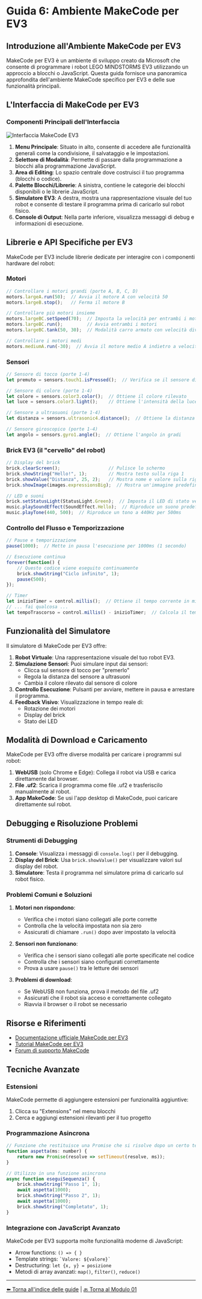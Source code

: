 # Guida 6: Ambiente MakeCode per EV3

## Introduzione all'Ambiente MakeCode per EV3

MakeCode per EV3 è un ambiente di sviluppo creato da Microsoft che consente di programmare i robot LEGO MINDSTORMS EV3 utilizzando un approccio a blocchi o JavaScript. Questa guida fornisce una panoramica approfondita dell'ambiente MakeCode specifico per EV3 e delle sue funzionalità principali.

## L'Interfaccia di MakeCode per EV3

### Componenti Principali dell'Interfaccia

![Interfaccia MakeCode EV3](https://i.imgur.com/XZf0cPm.png)

1. **Menu Principale**: Situato in alto, consente di accedere alle funzionalità generali come la condivisione, il salvataggio e le impostazioni.
2. **Selettore di Modalità**: Permette di passare dalla programmazione a blocchi alla programmazione JavaScript.
3. **Area di Editing**: Lo spazio centrale dove costruisci il tuo programma (blocchi o codice).
4. **Palette Blocchi/Librerie**: A sinistra, contiene le categorie dei blocchi disponibili o le librerie JavaScript.
5. **Simulatore EV3**: A destra, mostra una rappresentazione visuale del tuo robot e consente di testare il programma prima di caricarlo sul robot fisico.
6. **Console di Output**: Nella parte inferiore, visualizza messaggi di debug e informazioni di esecuzione.

## Librerie e API Specifiche per EV3

MakeCode per EV3 include librerie dedicate per interagire con i componenti hardware del robot:

### Motori

```javascript
// Controllare i motori grandi (porte A, B, C, D)
motors.largeA.run(50);  // Avvia il motore A con velocità 50
motors.largeB.stop();   // Ferma il motore B

// Controllare più motori insieme
motors.largeBC.setSpeed(70);  // Imposta la velocità per entrambi i motori B e C
motors.largeBC.run();         // Avvia entrambi i motori
motors.largeBC.tank(50, 30);  // Modalità carro armato con velocità diverse

// Controllare i motori medi
motors.mediumA.run(-30);  // Avvia il motore medio A indietro a velocità 30
```

### Sensori

```javascript
// Sensore di tocco (porte 1-4)
let premuto = sensors.touch1.isPressed();  // Verifica se il sensore di tocco è premuto

// Sensore di colore (porte 1-4)
let colore = sensors.color3.color();  // Ottiene il colore rilevato
let luce = sensors.color3.light();    // Ottiene l'intensità della luce (0-100)

// Sensore a ultrasuoni (porte 1-4)
let distanza = sensors.ultrasonic4.distance();  // Ottiene la distanza in cm

// Sensore giroscopico (porte 1-4)
let angolo = sensors.gyro1.angle();  // Ottiene l'angolo in gradi
```

### Brick EV3 (il "cervello" del robot)

```javascript
// Display del brick
brick.clearScreen();                  // Pulisce lo schermo
brick.showString("Hello!", 1);        // Mostra testo sulla riga 1
brick.showValue("Distanza", 25, 2);   // Mostra nome e valore sulla riga 2
brick.showImage(images.expressionsBig);  // Mostra un'immagine predefinita

// LED e suoni
brick.setStatusLight(StatusLight.Green);  // Imposta il LED di stato verde
music.playSoundEffect(SoundEffect.Hello);  // Riproduce un suono predefinito
music.playTone(440, 500);  // Riproduce un tono a 440Hz per 500ms
```

### Controllo del Flusso e Temporizzazione

```javascript
// Pause e temporizzazione
pause(1000);  // Mette in pausa l'esecuzione per 1000ms (1 secondo)

// Esecuzione continua
forever(function() {
    // Questo codice viene eseguito continuamente
    brick.showString("Ciclo infinito", 1);
    pause(500);
});

// Timer
let inizioTimer = control.millis();  // Ottiene il tempo corrente in millisecondi
// ... fai qualcosa ...
let tempoTrascorso = control.millis() - inizioTimer;  // Calcola il tempo trascorso
```

## Funzionalità del Simulatore

Il simulatore di MakeCode per EV3 offre:

1. **Robot Virtuale**: Una rappresentazione visuale del tuo robot EV3.
2. **Simulazione Sensori**: Puoi simulare input dai sensori:
   - Clicca sul sensore di tocco per "premerlo"
   - Regola la distanza del sensore a ultrasuoni
   - Cambia il colore rilevato dal sensore di colore
3. **Controllo Esecuzione**: Pulsanti per avviare, mettere in pausa e arrestare il programma.
4. **Feedback Visivo**: Visualizzazione in tempo reale di:
   - Rotazione dei motori
   - Display del brick
   - Stato dei LED

## Modalità di Download e Caricamento

MakeCode per EV3 offre diverse modalità per caricare i programmi sul robot:

1. **WebUSB** (solo Chrome e Edge): Collega il robot via USB e carica direttamente dal browser.
2. **File .uf2**: Scarica il programma come file .uf2 e trasferiscilo manualmente al robot.
3. **App MakeCode**: Se usi l'app desktop di MakeCode, puoi caricare direttamente sul robot.

## Debugging e Risoluzione Problemi

### Strumenti di Debugging

1. **Console**: Visualizza i messaggi di `console.log()` per il debugging.
2. **Display del Brick**: Usa `brick.showValue()` per visualizzare valori sul display del robot.
3. **Simulatore**: Testa il programma nel simulatore prima di caricarlo sul robot fisico.

### Problemi Comuni e Soluzioni

1. **Motori non rispondono**:
   - Verifica che i motori siano collegati alle porte corrette
   - Controlla che la velocità impostata non sia zero
   - Assicurati di chiamare `.run()` dopo aver impostato la velocità

2. **Sensori non funzionano**:
   - Verifica che i sensori siano collegati alle porte specificate nel codice
   - Controlla che i sensori siano configurati correttamente
   - Prova a usare `pause()` tra le letture dei sensori

3. **Problemi di download**:
   - Se WebUSB non funziona, prova il metodo del file .uf2
   - Assicurati che il robot sia acceso e correttamente collegato
   - Riavvia il browser o il robot se necessario

## Risorse e Riferimenti

- [Documentazione ufficiale MakeCode per EV3](https://makecode.mindstorms.com/reference)
- [Tutorial MakeCode per EV3](https://makecode.mindstorms.com/tutorials)
- [Forum di supporto MakeCode](https://forum.makecode.com/)

## Tecniche Avanzate

### Estensioni

MakeCode permette di aggiungere estensioni per funzionalità aggiuntive:

1. Clicca su "Extensions" nel menu blocchi
2. Cerca e aggiungi estensioni rilevanti per il tuo progetto

### Programmazione Asincrona

```javascript
// Funzione che restituisce una Promise che si risolve dopo un certo tempo
function aspetta(ms: number) {
    return new Promise(resolve => setTimeout(resolve, ms));
}

// Utilizzo in una funzione asincrona
async function eseguiSequenza() {
    brick.showString("Passo 1", 1);
    await aspetta(1000);
    brick.showString("Passo 2", 1);
    await aspetta(1000);
    brick.showString("Completato", 1);
}
```

### Integrazione con JavaScript Avanzato

MakeCode per EV3 supporta molte funzionalità moderne di JavaScript:

- Arrow functions: `() => { }`
- Template strings: `` `Valore: ${valore}` ``
- Destructuring: `let {x, y} = posizione`
- Metodi di array avanzati: `map()`, `filter()`, `reduce()`

---

[⬅️ Torna all'indice delle guide](./README.md) | [🔙 Torna al Modulo 01](../README.md)
